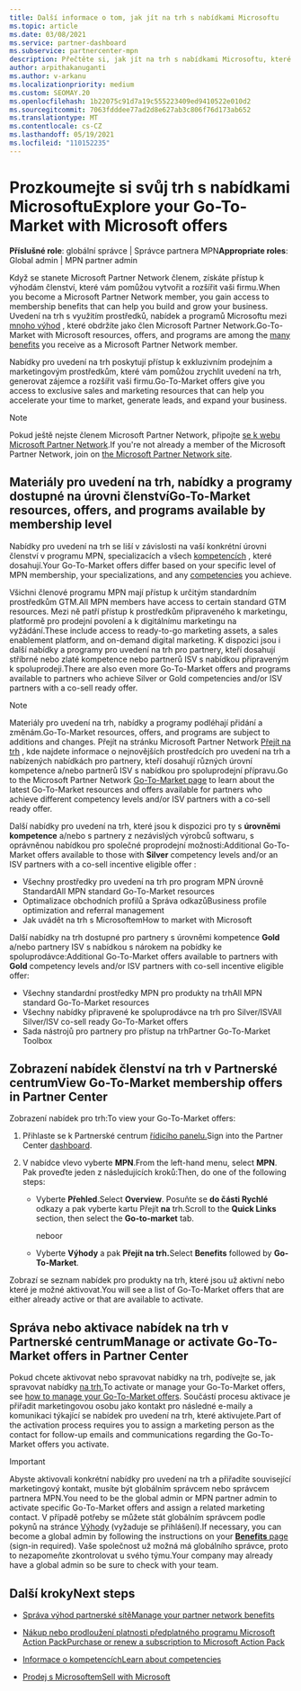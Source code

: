 ```yaml
---
title: Další informace o tom, jak jít na trh s nabídkami Microsoftu
ms.topic: article
ms.date: 03/08/2021
ms.service: partner-dashboard
ms.subservice: partnercenter-mpn
description: Přečtěte si, jak jít na trh s nabídkami Microsoftu, které vám pomůžou zrychlit uvedení na trh, generovat zájemce a rozšířit vaši firmu.
author: arpithakanuganti
ms.author: v-arkanu
ms.localizationpriority: medium
ms.custom: SEOMAY.20
ms.openlocfilehash: 1b22075c91d7a19c555223409ed9410522e010d2
ms.sourcegitcommit: 7063fdddee77ad2d8e627ab3c806f76d173ab652
ms.translationtype: MT
ms.contentlocale: cs-CZ
ms.lasthandoff: 05/19/2021
ms.locfileid: "110152235"
---
```

# <a name="explore-your-go-to-market-with-microsoft-offers"></a><span data-ttu-id="edf6d-103">Prozkoumejte si svůj trh s nabídkami Microsoftu</span><span class="sxs-lookup"><span data-stu-id="edf6d-103">Explore your Go-To-Market with Microsoft offers</span></span>

<span data-ttu-id="edf6d-104">**Příslušné role**: globální správce | Správce partnera MPN</span><span class="sxs-lookup"><span data-stu-id="edf6d-104">**Appropriate roles**: Global admin | MPN partner admin</span></span>

<span data-ttu-id="edf6d-105">Když se stanete Microsoft Partner Network členem, získáte přístup k výhodám členství, které vám pomůžou vytvořit a rozšířit vaši firmu.</span><span class="sxs-lookup"><span data-stu-id="edf6d-105">When you become a Microsoft Partner Network member, you gain access to membership benefits that can help you build and grow your business.</span></span> <span data-ttu-id="edf6d-106">Uvedení na trh s využitím prostředků, nabídek a programů Microsoftu mezi [mnoho výhod](https://partner.microsoft.com/manage-your-partner-network-benefits) , které obdržíte jako člen Microsoft Partner Network.</span><span class="sxs-lookup"><span data-stu-id="edf6d-106">Go-To-Market with Microsoft resources, offers, and programs are among the [many benefits](https://partner.microsoft.com/manage-your-partner-network-benefits) you receive as a Microsoft Partner Network member.</span></span>

<span data-ttu-id="edf6d-107">Nabídky pro uvedení na trh poskytují přístup k exkluzivním prodejním a marketingovým prostředkům, které vám pomůžou zrychlit uvedení na trh, generovat zájemce a rozšířit vaši firmu.</span><span class="sxs-lookup"><span data-stu-id="edf6d-107">Go-To-Market offers give you access to exclusive sales and marketing resources that can help you accelerate your time to market, generate leads, and expand your business.</span></span>

>[!NOTE]
><span data-ttu-id="edf6d-108">Pokud ještě nejste členem Microsoft Partner Network, připojte [se k webu Microsoft Partner Network](https://partner.microsoft.com/membership).</span><span class="sxs-lookup"><span data-stu-id="edf6d-108">If you're not already a member of the Microsoft Partner Network, join on [the Microsoft Partner Network site](https://partner.microsoft.com/membership).</span></span>

## <a name="go-to-market-resources-offers-and-programs-available-by-membership-level"></a><span data-ttu-id="edf6d-109">Materiály pro uvedení na trh, nabídky a programy dostupné na úrovni členství</span><span class="sxs-lookup"><span data-stu-id="edf6d-109">Go-To-Market resources, offers, and programs available by membership level</span></span>

<span data-ttu-id="edf6d-110">Nabídky pro uvedení na trh se liší v závislosti na vaší konkrétní úrovni členství v programu MPN, specializacích a všech [kompetencích](learn-about-competencies.md) , které dosahují.</span><span class="sxs-lookup"><span data-stu-id="edf6d-110">Your Go-To-Market offers differ based on your specific level of MPN membership, your specializations, and any [competencies](learn-about-competencies.md) you achieve.</span></span>

<span data-ttu-id="edf6d-111">Všichni členové programu MPN mají přístup k určitým standardním prostředkům GTM.</span><span class="sxs-lookup"><span data-stu-id="edf6d-111">All MPN members have access to certain standard GTM resources.</span></span> <span data-ttu-id="edf6d-112">Mezi ně patří přístup k prostředkům připraveného k marketingu, platformě pro prodejní povolení a k digitálnímu marketingu na vyžádání.</span><span class="sxs-lookup"><span data-stu-id="edf6d-112">These include access to ready-to-go marketing assets, a sales enablement platform, and on-demand digital marketing.</span></span> <span data-ttu-id="edf6d-113">K dispozici jsou i další nabídky a programy pro uvedení na trh pro partnery, kteří dosahují stříbrné nebo zlaté kompetence nebo partnerů ISV s nabídkou připraveným k spoluprodeji.</span><span class="sxs-lookup"><span data-stu-id="edf6d-113">There are also even more Go-To-Market offers and programs available to partners who achieve Silver or Gold competencies and/or ISV partners with a co-sell ready offer.</span></span>

>[!NOTE]
><span data-ttu-id="edf6d-114">Materiály pro uvedení na trh, nabídky a programy podléhají přidání a změnám.</span><span class="sxs-lookup"><span data-stu-id="edf6d-114">Go-To-Market resources, offers, and programs are subject to additions and changes.</span></span> <span data-ttu-id="edf6d-115">Přejít na stránku Microsoft Partner Network [Přejít na trh](https://partner.microsoft.com/membership/go-to-market) , kde najdete informace o nejnovějších prostředcích pro uvedení na trh a nabízených nabídkách pro partnery, kteří dosahují různých úrovní kompetence a/nebo partnerů ISV s nabídkou pro spoluprodejní přípravu.</span><span class="sxs-lookup"><span data-stu-id="edf6d-115">Go to the Microsoft Partner Network [Go-To-Market page](https://partner.microsoft.com/membership/go-to-market) to learn about the latest Go-To-Market resources and offers available for partners who achieve different competency levels and/or ISV partners with a co-sell ready offer.</span></span>

<span data-ttu-id="edf6d-116">Další nabídky pro uvedení na trh, které jsou k dispozici pro ty s **úrovněmi kompetence** a/nebo s partnery z nezávislých výrobců softwaru, s oprávněnou nabídkou pro společné proprodejní možnosti:</span><span class="sxs-lookup"><span data-stu-id="edf6d-116">Additional Go-To-Market offers available to those with **Silver** competency levels and/or an ISV partners with a co-sell incentive eligible offer :</span></span>

- <span data-ttu-id="edf6d-117">Všechny prostředky pro uvedení na trh pro program MPN úrovně Standard</span><span class="sxs-lookup"><span data-stu-id="edf6d-117">All MPN standard Go-To-Market resources</span></span>
- <span data-ttu-id="edf6d-118">Optimalizace obchodních profilů a Správa odkazů</span><span class="sxs-lookup"><span data-stu-id="edf6d-118">Business profile optimization and referral management</span></span>
- <span data-ttu-id="edf6d-119">Jak uvádět na trh s Microsoftem</span><span class="sxs-lookup"><span data-stu-id="edf6d-119">How to market with Microsoft</span></span>

<span data-ttu-id="edf6d-120">Další nabídky na trh dostupné pro partnery s úrovněmi kompetence **Gold** a/nebo partnery ISV s nabídkou s nárokem na pobídky ke spoluprodávce:</span><span class="sxs-lookup"><span data-stu-id="edf6d-120">Additional Go-To-Market offers available to partners with **Gold** competency levels and/or ISV partners with co-sell incentive eligible offer:</span></span>

- <span data-ttu-id="edf6d-121">Všechny standardní prostředky MPN pro produkty na trh</span><span class="sxs-lookup"><span data-stu-id="edf6d-121">All MPN standard Go-To-Market resources</span></span>
- <span data-ttu-id="edf6d-122">Všechny nabídky připravené ke spoluprodávce na trh pro Silver/ISV</span><span class="sxs-lookup"><span data-stu-id="edf6d-122">All Silver/ISV co-sell ready Go-To-Market offers</span></span>
- <span data-ttu-id="edf6d-123">Sada nástrojů pro partnery pro přístup na trh</span><span class="sxs-lookup"><span data-stu-id="edf6d-123">Partner Go-To-Market Toolbox</span></span> 

## <a name="view-go-to-market-membership-offers-in-partner-center"></a><span data-ttu-id="edf6d-124">Zobrazení nabídek členství na trh v Partnerské centrum</span><span class="sxs-lookup"><span data-stu-id="edf6d-124">View Go-To-Market membership offers in Partner Center</span></span>

<span data-ttu-id="edf6d-125">Zobrazení nabídek pro trh:</span><span class="sxs-lookup"><span data-stu-id="edf6d-125">To view your Go-To-Market offers:</span></span>

1. <span data-ttu-id="edf6d-126">Přihlaste se k Partnerské centrum [řídicího panelu.](https://partner.microsoft.com/dashboard)</span><span class="sxs-lookup"><span data-stu-id="edf6d-126">Sign into the Partner Center [dashboard](https://partner.microsoft.com/dashboard).</span></span>

2. <span data-ttu-id="edf6d-127">V nabídce vlevo vyberte **MPN**.</span><span class="sxs-lookup"><span data-stu-id="edf6d-127">From the left-hand menu, select **MPN**.</span></span> <span data-ttu-id="edf6d-128">Pak proveďte jeden z následujících kroků:</span><span class="sxs-lookup"><span data-stu-id="edf6d-128">Then, do one of the following steps:</span></span>

   - <span data-ttu-id="edf6d-129">Vyberte **Přehled**.</span><span class="sxs-lookup"><span data-stu-id="edf6d-129">Select **Overview**.</span></span> <span data-ttu-id="edf6d-130">Posuňte se **do části Rychlé** odkazy a pak vyberte kartu Přejít **na** trh.</span><span class="sxs-lookup"><span data-stu-id="edf6d-130">Scroll to the **Quick Links** section, then select the **Go-to-market** tab.</span></span>

     <span data-ttu-id="edf6d-131">nebo</span><span class="sxs-lookup"><span data-stu-id="edf6d-131">or</span></span>

   - <span data-ttu-id="edf6d-132">Vyberte **Výhody** a pak **Přejít na trh.**</span><span class="sxs-lookup"><span data-stu-id="edf6d-132">Select **Benefits** followed by **Go-To-Market**.</span></span>

<span data-ttu-id="edf6d-133">Zobrazí se seznam nabídek pro produkty na trh, které jsou už aktivní nebo které je možné aktivovat.</span><span class="sxs-lookup"><span data-stu-id="edf6d-133">You will see a list of Go-To-Market offers that are either already active or that are available to activate.</span></span>

## <a name="manage-or-activate-go-to-market-offers-in-partner-center"></a><span data-ttu-id="edf6d-134">Správa nebo aktivace nabídek na trh v Partnerské centrum</span><span class="sxs-lookup"><span data-stu-id="edf6d-134">Manage or activate Go-To-Market offers in Partner Center</span></span>

<span data-ttu-id="edf6d-135">Pokud chcete aktivovat nebo spravovat nabídky na trh, podívejte se, jak spravovat nabídky [na trh.](manage-your-partner-network-benefits.md#manage-go-to-market-offers)</span><span class="sxs-lookup"><span data-stu-id="edf6d-135">To activate or manage your Go-To-Market offers, see [how to manage your Go-To-Market offers](manage-your-partner-network-benefits.md#manage-go-to-market-offers).</span></span> <span data-ttu-id="edf6d-136">Součástí procesu aktivace je přiřadit marketingovou osobu jako kontakt pro následné e-maily a komunikaci týkající se nabídek pro uvedení na trh, které aktivujete.</span><span class="sxs-lookup"><span data-stu-id="edf6d-136">Part of the activation process requires you to assign a marketing person as the contact for follow-up emails and communications regarding the Go-To-Market offers you activate.</span></span>

>[!IMPORTANT]
><span data-ttu-id="edf6d-137">Abyste aktivovali konkrétní nabídky pro uvedení na trh a přiřadíte související marketingový kontakt, musíte být globálním správcem nebo správcem partnera MPN.</span><span class="sxs-lookup"><span data-stu-id="edf6d-137">You need to be the global admin or MPN partner admin to activate specific Go-To-Market offers and assign a related marketing contact.</span></span> <span data-ttu-id="edf6d-138">V případě potřeby se můžete stát globálním správcem podle pokynů na stránce [  Výhody](https://partnercenter.microsoft.com/pcv/partnership/benefits) (vyžaduje se přihlášení).</span><span class="sxs-lookup"><span data-stu-id="edf6d-138">If necessary, you can become a global admin by following the instructions on your [**Benefits** page](https://partnercenter.microsoft.com/pcv/partnership/benefits) (sign-in required).</span></span> <span data-ttu-id="edf6d-139">Vaše společnost už možná má globálního správce, proto to nezapomeňte zkontrolovat u svého týmu.</span><span class="sxs-lookup"><span data-stu-id="edf6d-139">Your company may already have a global admin so be sure to check with your team.</span></span>

## <a name="next-steps"></a><span data-ttu-id="edf6d-140">Další kroky</span><span class="sxs-lookup"><span data-stu-id="edf6d-140">Next steps</span></span>

- [<span data-ttu-id="edf6d-141">Správa výhod partnerské sítě</span><span class="sxs-lookup"><span data-stu-id="edf6d-141">Manage your partner network benefits</span></span>](manage-your-partner-network-benefits.md)

- [<span data-ttu-id="edf6d-142">Nákup nebo prodloužení platnosti předplatného programu Microsoft Action Pack</span><span class="sxs-lookup"><span data-stu-id="edf6d-142">Purchase or renew a subscription to Microsoft Action Pack</span></span>](mpn-get-action-pack.md)

- [<span data-ttu-id="edf6d-143">Informace o kompetencích</span><span class="sxs-lookup"><span data-stu-id="edf6d-143">Learn about competencies</span></span>](learn-about-competencies.md)

- [<span data-ttu-id="edf6d-144">Prodej s Microsoftem</span><span class="sxs-lookup"><span data-stu-id="edf6d-144">Sell with Microsoft</span></span>](https://partner.microsoft.com/membership/sell-with-microsoft)
